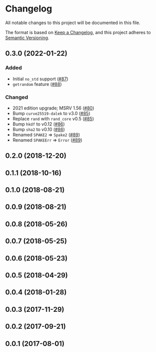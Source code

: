 # Changelog
All notable changes to this project will be documented in this file.

The format is based on [Keep a Changelog](https://keepachangelog.com/en/1.0.0/),
and this project adheres to [Semantic Versioning](https://semver.org/spec/v2.0.0.html).

## 0.3.0 (2022-01-22)
### Added
- Initial `no_std` support ([#87])
- `getrandom` feature ([#88])

### Changed
- 2021 edition upgrade; MSRV 1.56 ([#80])
- Bump `curve25519-dalek` to v3.0  ([#85])
- Replace `rand` with `rand_core` v0.5 ([#85])
- Bump `hkdf` to v0.12 ([#86])
- Bump `sha2` to v0.10 ([#86])
- Renamed `SPAKE2` => `Spake2` ([#89])
- Renamed `SPAKEErr` => `Error` ([#89])

[#80]: https://github.com/RustCrypto/PAKEs/pull/80
[#85]: https://github.com/RustCrypto/PAKEs/pull/85
[#86]: https://github.com/RustCrypto/PAKEs/pull/86
[#87]: https://github.com/RustCrypto/PAKEs/pull/87
[#88]: https://github.com/RustCrypto/PAKEs/pull/88
[#89]: https://github.com/RustCrypto/PAKEs/pull/89

## 0.2.0 (2018-12-20)

## 0.1.1 (2018-10-16)

## 0.1.0 (2018-08-21)

## 0.0.9 (2018-08-21)

## 0.0.8 (2018-05-26)

## 0.0.7 (2018-05-25)

## 0.0.6 (2018-05-23)

## 0.0.5 (2018-04-29)

## 0.0.4 (2018-01-28)

## 0.0.3 (2017-11-29)

## 0.0.2 (2017-09-21)

## 0.0.1 (2017-08-01)
